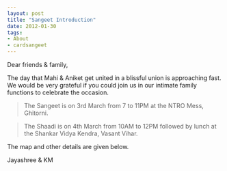 ```yaml
---
layout: post
title: "Sangeet Introduction"
date: 2012-01-30
tags: 
- About
- cardsangeet
---
```


Dear friends & family, 

The day that Mahi & Aniket get united in a blissful union is approaching fast. We would be very grateful if you could join us in our intimate family functions to celebrate the occasion. 

> The Sangeet is on 3rd March from 7 to 11PM at the NTRO Mess, Ghitorni. 

> The Shaadi is on 4th March from 10AM to 12PM followed by lunch at the Shankar Vidya Kendra, Vasant Vihar. 

The map and other details are given below.

<!-- We do hope you have also the Invitation for the wedding reception.  -->

Jayashree & KM

<!-- <p align="center">
  <img src="https://mahiwedsaniket.github.io/pictures/manda2.jpg"><br>
</p> -->


<!-- <p align="center">
<a target="_blank" href="http://www.aniket.co.uk/">
  <img src="https://mahiwedsaniket.github.io/pictures/manda2.jpg"><br>
  </a>
</p> -->